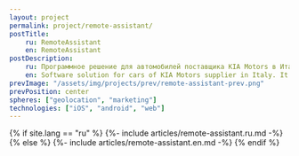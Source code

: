 ```yaml
---
layout: project
permalink: project/remote-assistant/
postTitle:
    ru: RemoteAssistant
    en: RemoteAssistant
postDescription:
    ru: Программное решение для автомобилей поставщика KIA Motors в Италии. Оно передает важнейшие технические параметры автомобиля в реальном времени
    en: Software solution for cars of KIA Motors supplier in Italy. It transmits the most important technical parameters of the car in real time
prevImage: "/assets/img/projects/prev/remote-assistant-prev.png"
prevPosition: center
spheres: ["geolocation", "marketing"]
technologies: ["iOS", "android", "web"]
---
```


{% if site.lang == "ru" %}
{%- include articles/remote-assistant.ru.md -%}
{% else %}
{%- include articles/remote-assistant.en.md -%}
{% endif %}